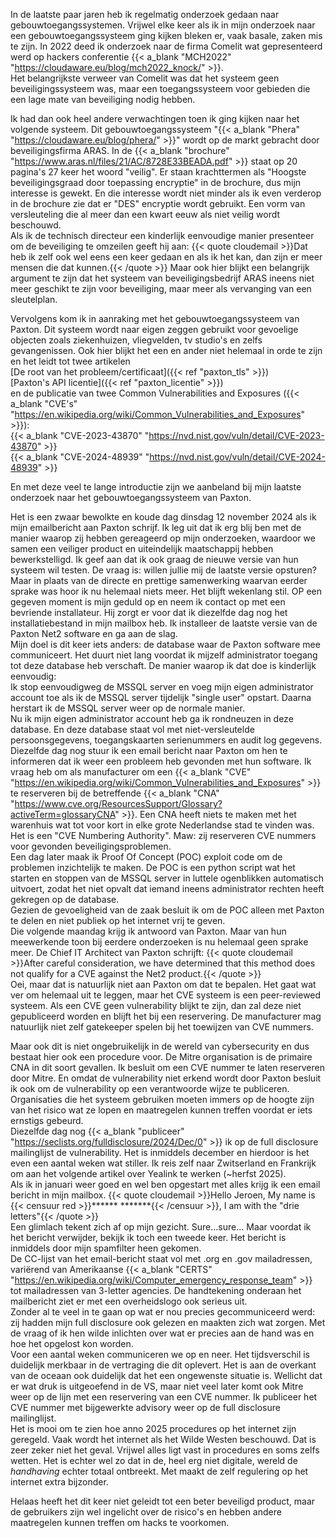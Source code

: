 In de laatste paar jaren heb ik regelmatig onderzoek gedaan naar gebouwtoegangssystemen. Vrijwel elke keer als ik in mijn onderzoek naar een gebouwtoegangssysteem ging kijken bleken er, vaak basale, zaken mis te zijn.   In 2022 deed ik onderzoek naar de firma Comelit wat gepresenteerd werd op hackers conferentie {{< a_blank "MCH2022" "https://cloudaware.eu/blog/mch2022_knock/" >}}.  
Het belangrijkste verweer van Comelit was dat het systeem geen beveiligingssysteem was, maar een toegangssysteem voor gebieden die een lage mate van beveiliging nodig hebben.  

Ik had dan ook heel andere verwachtingen toen ik ging kijken naar het volgende systeem. Dit gebouwtoegangssysteem "{{< a_blank "Phera" "https://cloudaware.eu/blog/phera/" >}}" wordt op de markt gebracht door beveiligingsfirma ARAS.
In de {{< a_blank "brochure" "https://www.aras.nl/files/21/AC/8728E33BEADA.pdf" >}} staat op 20 pagina's 27 keer het woord "veilig". Er staan krachttermen als "Hoogste beveiligingsgraad door toepassing encryptie" in de brochure, dus mijn interesse is gewekt. En die interesse wordt niet minder als ik even verderop in de brochure zie dat er "DES" encryptie wordt gebruikt. Een vorm van versleuteling die al meer dan een kwart eeuw als niet veilig wordt beschouwd.  
Als ik de technisch directeur een kinderlijk eenvoudige manier presenteer om de beveiliging te omzeilen geeft hij aan:
{{< quote cloudemail >}}Dat heb ik zelf ook wel eens een keer gedaan en als ik het kan, dan zijn er meer mensen die dat kunnen.{{< /quote >}}
Maar ook hier blijkt een belangrijk argument te zijn dat het systeem van beveiligingsbedrijf ARAS ineens niet meer geschikt te zijn voor beveiliging, maar meer als vervanging van een sleutelplan.  

Vervolgens kom ik in aanraking met het gebouwtoegangssysteem van Paxton. Dit systeem wordt naar eigen zeggen gebruikt voor gevoelige objecten zoals ziekenhuizen, vliegvelden, tv studio's en zelfs gevangenissen. Ook hier blijkt het een en ander niet helemaal in orde te zijn en het leidt tot twee artikelen  
[De root van het probleem/certificaat]({{< ref "paxton_tls" >}})  
[Paxton's API licentie]({{< ref "paxton_licentie" >}})  
en de publicatie van twee Common Vulnerabilities and Exposures ({{< a_blank "CVE's" "https://en.wikipedia.org/wiki/Common_Vulnerabilities_and_Exposures" >}}):  
{{< a_blank "CVE-2023-43870" "https://nvd.nist.gov/vuln/detail/CVE-2023-43870" >}}  
{{< a_blank "CVE-2024-48939" "https://nvd.nist.gov/vuln/detail/CVE-2024-48939" >}}  

En met deze veel te lange introductie zijn we aanbeland bij mijn laatste onderzoek naar het gebouwtoegangssysteem van Paxton.

Het is een zwaar bewolkte en koude dag dinsdag 12 november 2024 als ik mijn emailbericht aan Paxton schrijf.
Ik leg uit dat ik erg blij ben met de manier waarop zij hebben gereageerd op mijn onderzoeken, waardoor we samen een veiliger product en uiteindelijk maatschappij hebben bewerkstelligd.
Ik geef aan dat ik ook graag de nieuwe versie van hun systeem wil testen. De vraag is: willen jullie mij de laatste versie opsturen?  
Maar in plaats van de directe en prettige samenwerking waarvan eerder sprake was hoor ik nu helemaal niets meer. Het blijft wekenlang stil. OP een gegeven moment is mijn geduld op en neem ik contact op met een bevriende installateur. Hij zorgt er voor dat ik diezelfde dag nog het installatiebestand in mijn mailbox heb. Ik installeer de laatste versie van de Paxton Net2 software en ga aan de slag.  
Mijn doel is dit keer iets anders: de database waar de Paxton software mee communiceert. Het duurt niet lang voordat ik mijzelf administrator toegang tot deze database heb verschaft. De manier waarop ik dat doe is kinderlijk eenvoudig:  
Ik stop eenvoudigweg de MSSQL server en voeg mijn eigen administrator account toe als ik de MSSQL server tijdelijk "single user" opstart. Daarna herstart ik de MSSQL server weer op de normale manier.  
Nu ik mijn eigen administrator account heb ga ik rondneuzen in deze database. En deze database staat vol met niet-versleutelde persoonsgegevens, toegangskaarten serienummers en audit log gegevens.  
Diezelfde dag nog stuur ik een email bericht naar Paxton om hen te informeren dat ik weer een probleem heb gevonden met hun software. Ik vraag heb om als manufacturer om een 
{{< a_blank "CVE" "https://en.wikipedia.org/wiki/Common_Vulnerabilities_and_Exposures" >}}  te reserveren bij de betreffende {{< a_blank "CNA" "https://www.cve.org/ResourcesSupport/Glossary?activeTerm=glossaryCNA" >}}. Een CNA heeft niets te maken met het warenhuis wat tot voor kort in elke grote Nederlandse stad te vinden was. Het is een "CVE Numbering Authority". Maw: zij reserveren CVE nummers voor gevonden beveiligingsproblemen.  
Een dag later maak ik Proof Of Concept (POC) exploit code om de problemen inzichtelijk te maken. De POC is een python script wat het starten en stoppen van de MSSQL server in luttele ogenblikken automatisch uitvoert, zodat het niet opvalt dat iemand ineens administrator rechten heeft gekregen op de database.  
Gezien de gevoeligheid van de zaak besluit ik om de POC alleen met Paxton te delen en niet publiek op het internet vrij te geven.  
Die volgende maandag krijg ik antwoord van Paxton. Maar van hun meewerkende toon bij eerdere onderzoeken is nu helemaal geen sprake meer. De Chief IT Architect van Paxton schrijft:
{{< quote cloudemail >}}After careful consideration, we have determined that this method does not qualify for a CVE against the Net2 product.{{< /quote >}}  
Oei, maar dat is natuurlijk niet aan Paxton om dat te bepalen. Het gaat wat ver om helemaal uit te leggen, maar het CVE systeem is een peer-reviewed systeem. Als een CVE geen vulnerability blijkt te zijn, dan zal deze niet gepubliceerd worden en blijft het bij een reservering. De manufacturer mag natuurlijk niet zelf gatekeeper spelen bij het toewijzen van CVE nummers.  

Maar ook dit is niet ongebruikelijk in de wereld van cybersecurity en dus bestaat hier ook een procedure voor. De Mitre organisation is de primaire CNA in dit soort gevallen. Ik besluit om een CVE nummer te laten reserveren door Mitre. En omdat de vulnerability niet erkend wordt door Paxton besluit ik ook om de vulnerability op een verantwoorde wijze te publiceren. Organisaties die het systeem gebruiken moeten immers op de hoogte zijn van het risico wat ze lopen en maatregelen kunnen treffen voordat er iets ernstigs gebeurd.  
Diezelfde dag nog {{< a_blank "publiceer" "https://seclists.org/fulldisclosure/2024/Dec/0" >}}  ik op de full disclosure mailinglijst de vulnerability. Het is inmiddels december en hierdoor is het even een aantal weken wat stiller. Ik reis zelf naar Zwitserland en Frankrijk om aan het volgende artikel over Yealink te werken (~herfst 2025).  
Als ik in januari weer goed en wel ben opgestart met alles krijg ik een email bericht in mijn mailbox.
{{< quote cloudemail >}}Hello Jeroen,
My name is {{< censuur red >}}****** *******{{< /censuur >}}, I am with the "drie letters"{{< /quote >}}  
Een glimlach tekent zich af op mijn gezicht. Sure...sure... Maar voordat ik het bericht verwijder, bekijk ik toch een tweede keer. Het bericht is inmiddels door mijn spamfilter heen gekomen.  
De CC-lijst van het email-bericht staat vol met .org en .gov mailadressen, variërend van Amerikaanse {{< a_blank "CERTS" "https://en.wikipedia.org/wiki/Computer_emergency_response_team" >}} tot mailadressen van 3-letter agencies. De handtekening onderaan het mailbericht ziet er met een overheidslogo ook serieus uit.  
Zonder al te veel in te gaan op wat er nou precies gecommuniceerd werd: zij hadden mijn full disclosure ook gelezen en maakten zich wat zorgen. Met de vraag of ik hen wilde inlichten over wat er precies aan de hand was en hoe het opgelost kon worden.  
Voor een aantal weken communiceren we op en neer. Het tijdsverschil is duidelijk merkbaar in de vertraging die dit oplevert. Het is aan de overkant van de oceaan ook duidelijk dat het een ongewenste situatie is. Wellicht dat er wat druk is uitgeoefend in de VS, maar niet veel later komt ook Mitre weer op de lijn met een reservering van een CVE nummer. Ik publiceer het CVE nummer met bijgewerkte advisory weer op de full disclosure mailinglijst.  
Het is mooi om te zien hoe anno 2025 procedures op het internet zijn geregeld. Vaak wordt het internet als het Wilde Westen beschouwd. Dat is zeer zeker niet het geval. Vrijwel alles ligt vast in procedures en soms zelfs wetten. Het is echter wel zo dat in de, heel erg niet digitale, wereld de *handhaving* echter totaal ontbreekt. Met maakt de zelf regulering op het internet extra bijzonder.  

Helaas heeft het dit keer niet geleidt tot een beter beveiligd product, maar de gebruikers zijn wel ingelicht over de risico's en hebben andere maatregelen kunnen treffen om hacks te voorkomen.
